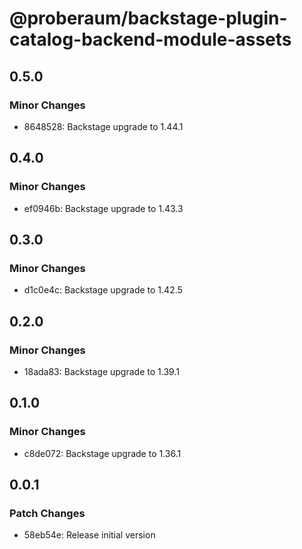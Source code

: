 # @proberaum/backstage-plugin-catalog-backend-module-assets

## 0.5.0

### Minor Changes

- 8648528: Backstage upgrade to 1.44.1

## 0.4.0

### Minor Changes

- ef0946b: Backstage upgrade to 1.43.3

## 0.3.0

### Minor Changes

- d1c0e4c: Backstage upgrade to 1.42.5

## 0.2.0

### Minor Changes

- 18ada83: Backstage upgrade to 1.39.1

## 0.1.0

### Minor Changes

- c8de072: Backstage upgrade to 1.36.1

## 0.0.1

### Patch Changes

- 58eb54e: Release initial version
